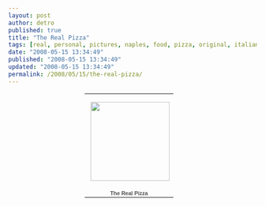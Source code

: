 ```yaml
---
layout: post
author: detro
published: true
title: "The Real Pizza"
tags: [real, personal, pictures, naples, food, pizza, original, italian]
date: "2008-05-15 13:34:49"
published: "2008-05-15 13:34:49"
updated: "2008-05-15 13:34:49"
permalink: /2008/05/15/the-real-pizza/
---
```


<div align="center">
<table style="width:194px;"><tr><td align="center" style="height:194px;background:url(http://picasaweb.google.com/f/img/transparent_album_background.gif) no-repeat left"><a href="http://picasaweb.google.com/detronizator/TheRealPizza"><img src="http://lh6.ggpht.com/detronizator/SCwqTPE2BRE/AAAAAAAAA7g/_4oKjzalDD8/s160-c/TheRealPizza.jpg" width="160" height="160" style="margin:1px 0 0 4px;"/></a></td></tr><tr><td style="text-align:center;font-family:arial,sans-serif;font-size:11px"><a href="http://picasaweb.google.com/detronizator/TheRealPizza" style="color:#4D4D4D;font-weight:bold;text-decoration:none;">The Real Pizza</a></td></tr></table>
</div>
